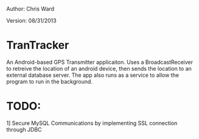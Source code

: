 Author: Chris Ward

Version: 08/31/2013

TranTracker
===========

An Android-based GPS Transmitter applicaiton. Uses a BroadcastReceiver to retreive the location of an android device, then
sends the location to an external database server. The app also runs as a service to allow the program to run in the 
background.

TODO:
=====
1] Secure MySQL Communications by implementing SSL connection through JDBC
